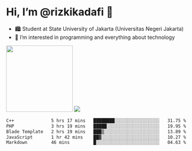 # Hi, I’m @rizkikadafi 👋
- 🏙 Student at State University of Jakarta (Universitas Negeri Jakarta)
- 👀 I’m interested in programming and everything about technology
<img height="180em" src="https://github-readme-stats.vercel.app/api?username=rizkikadafi&show_icons=true&hide_border=true&&count_private=true&include_all_commits=true" />
<img src="https://github-readme-stats.vercel.app/api/top-langs/?username=rizkikadafi&show_icons=true&hide_border=true&&count_private=true&include_all_commits=true" />

<!--START_SECTION:waka-->

```txt
C++              5 hrs 17 mins   ████████░░░░░░░░░░░░░░░░░   31.75 %
PHP              3 hrs 19 mins   █████░░░░░░░░░░░░░░░░░░░░   19.95 %
Blade Template   2 hrs 19 mins   ███▒░░░░░░░░░░░░░░░░░░░░░   13.89 %
JavaScript       1 hr 42 mins    ██▓░░░░░░░░░░░░░░░░░░░░░░   10.27 %
Markdown         46 mins         █░░░░░░░░░░░░░░░░░░░░░░░░   04.63 %
```

<!--END_SECTION:waka-->

<!---
rizkikadafi/rizkikadafi is a ✨ special ✨ repository because its `README.md` (this file) appears on your GitHub profile.
You can click the Preview link to take a look at your changes.
--->
